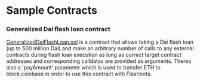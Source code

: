 # Sample Contracts

### Generalized Dai flash loan contract

[GeneralizedDaiFlashLoan.sol](contracts/GeneralizedDaiFlashLoan.sol) is a contract that allows taking a Dai flash loan (up to 500 million Dai) and make an arbitrary number of calls to any external contracts during flash loan execution as long as correct target contract addresses and corresponding calldatas are provided as arguments. Theres also a 'payAmount' parameter which is used to transfer ETH to block.coinbase in order to use this contract with Flashbots.


# 